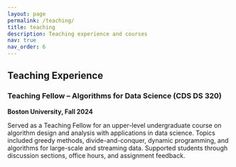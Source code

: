 ```yaml
---
layout: page
permalink: /teaching/
title: teaching
description: Teaching experience and courses
nav: true
nav_order: 6
---
```


## Teaching Experience

### Teaching Fellow – Algorithms for Data Science (CDS DS 320)
**Boston University, Fall 2024**

Served as a Teaching Fellow for an upper-level undergraduate course on algorithm design and analysis with applications in data science. Topics included greedy methods, divide-and-conquer, dynamic programming, and algorithms for large-scale and streaming data. Supported students through discussion sections, office hours, and assignment feedback.


